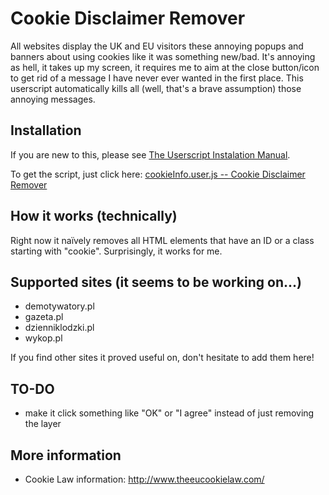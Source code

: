 Cookie Disclaimer Remover
=========================

All websites display the UK and EU visitors these annoying popups and banners 
about using cookies like it was something new/bad. It's annoying as hell, 
it takes up my screen, it requires me to aim at the close button/icon to get 
rid of a message I have never ever wanted in the first place. This userscript 
automatically kills all (well, that's a brave assumption) those annoying 
messages.


Installation
------------

If you are new to this, please see [The Userscript Instalation Manual][1].

To get the script, just click here: [cookieInfo.user.js -- Cookie Disclaimer Remover][2]


How it works (technically)
--------------------------

Right now it naïvely removes all HTML elements that have an ID or a class 
starting with "cookie". Surprisingly, it works for me.


Supported sites (it seems to be working on...)
----------------------------------------------

* demotywatory.pl
* gazeta.pl
* dzienniklodzki.pl
* wykop.pl

If you find other sites it proved useful on, don't hesitate to add them here!

TO-DO
-----

* make it click something like "OK" or "I agree" instead of just removing the layer

More information
----------------

* Cookie Law information: http://www.theeucookielaw.com/



[1]: http://userscripts.org/about/installing
[2]: https://raw.github.com/ikari-pl/cookie-disclaimer-remover/master/cookieInfo.user.js